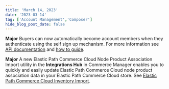 ```yaml
---
title: 'March 14, 2023'
date: '2023-03-14'
tag: ['Account Management','Composer']
hide_blog_post_date: false
---
```

**Major** 
Buyers can now automatically become account members when they authenticate using the self sign up mechanism. For more information see [API documentation](/docs/commerce-cloud/accounts/using-account-management-api/account-member-authentication#using-self-signup) and [how to guide](/docs/commerce-cloud/accounts/authenticate-using-self-signup).

**Major** 
A new Elastic Path Commerce Cloud  Node Product Association Import utility in the **Integrations Hub** in Commerce Manager enables you to quickly and easily update  Elastic Path Commerce Cloud node product association data in your Elastic Path Commerce Cloud store. See [Elastic Path Commerce Cloud Inventory Import](/docs/composer/integration-hub/store-management/node-product-association).
